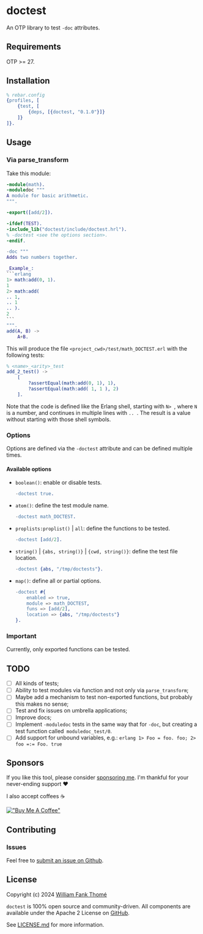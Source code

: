 # doctest

An OTP library to test `-doc` attributes.

## Requirements

OTP >= 27.

## Installation

```erlang
% rebar.config
{profiles, [
    {test, [
        {deps, [{doctest, "0.1.0"}]}
    ]}
]}.
```

## Usage

### Via parse_transform

Take this module:

````erlang
-module(math).
-moduledoc """
A module for basic arithmetic.
""".

-export([add/2]).

-ifdef(TEST).
-include_lib("doctest/include/doctest.hrl").
% -doctest <see the options section>.
-endif.

-doc """
Adds two numbers together.

_Example_:
```erlang
1> math:add(0, 1).
1
2> math:add(
.. 1,
.. 1
.. ).
2
```
""".
add(A, B) ->
    A+B.
````

This will produce the file `<project_cwd>/test/math_DOCTEST.erl` with
the following tests:
```erlang
% <name>_<arity>_test
add_2_test() ->
    [
        ?assertEqual(math:add(0, 1), 1),
        ?assertEqual(math:add( 1, 1 ), 2)
    ].
```

Note that the code is defined like the Erlang shell, starting with `N> `, where `N` is a number,
and continues in multiple lines with `.. `. The result is a value without
starting with those shell symbols.

### Options

Options are defined via the `-doctest` attribute and can be defined multiple times.

#### Available options

- `boolean()`: enable or disable tests.
  ```erlang
  -doctest true.
  ```
- `atom()`: define the test module name.
  ```erlang
  -doctest math_DOCTEST.
  ```
- `proplists:proplist()` | `all`: define the functions to be tested.
  ```erlang
  -doctest [add/2].
  ```
- `string()` | `{abs, string()}` | `{cwd, string()}`: define the test file location.
  ```erlang
  -doctest {abs, "/tmp/doctests"}.
  ```
- `map()`: define all or partial options.
  ```erlang
  -doctest #{
      enabled => true,
      module => math_DOCTEST,
      funs => [add/2],
      location => {abs, "/tmp/doctests"}
  }.
  ```

### Important

Currently, only exported functions can be tested.

## TODO

- [ ] All kinds of tests;
- [ ] Ability to test modules via function and not only via `parse_transform`;
- [ ] Maybe add a mechanism to test non-exported functions, but probably this
makes no sense;
- [ ] Test and fix issues on umbrella applications;
- [ ] Improve docs;
- [ ] Implement `-moduledoc` tests in the same way that for `-doc`,
      but creating a test function called` moduledoc_test/0`.
- [ ] Add support for unbound variables, e.g.:
      ```erlang
      1> Foo = foo.
      foo;
      2> foo =:= Foo.
      true
      ```

## Sponsors

If you like this tool, please consider [sponsoring me](https://github.com/sponsors/williamthome).
I'm thankful for your never-ending support :heart:

I also accept coffees :coffee:

[!["Buy Me A Coffee"](https://www.buymeacoffee.com/assets/img/custom_images/orange_img.png)](https://www.buymeacoffee.com/williamthome)

## Contributing

### Issues

Feel free to [submit an issue on Github](https://github.com/williamthome/doctest/issues/new).

## License

Copyright (c) 2024 [William Fank Thomé](https://github.com/williamthome)

`doctest` is 100% open source and community-driven. All components are available under the Apache 2 License on [GitHub](https://github.com/williamthome/doctest).

See [LICENSE.md](LICENSE.md) for more information.
